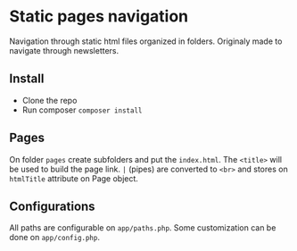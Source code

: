 Static pages navigation
=======================

Navigation through static html files organized in folders. Originaly made to navigate through newsletters.


## Install

* Clone the repo
* Run composer `composer install`

## Pages

On folder `pages` create subfolders and put the `index.html`.
The `<title>` will be used to build the page link.
`|` (pipes) are converted to `<br>` and stores on `htmlTitle` attribute on Page object.

## Configurations

All paths are configurable on `app/paths.php`.
Some customization can be done on `app/config.php`.
